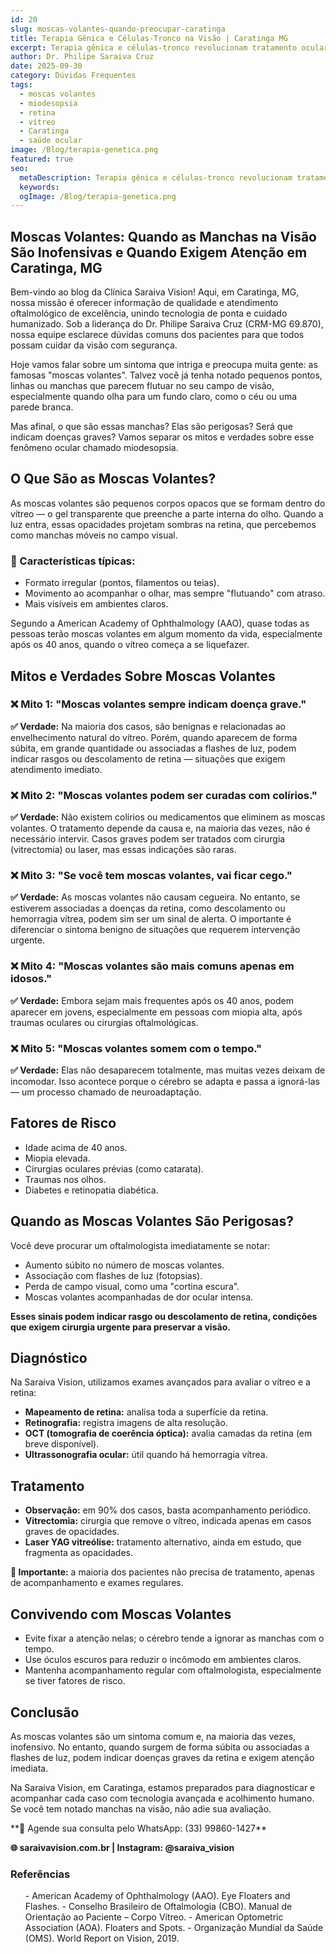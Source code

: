 ```yaml
---
id: 20
slug: moscas-volantes-quando-preocupar-caratinga
title: Terapia Gênica e Células-Tronco na Visão | Caratinga MG
excerpt: Terapia gênica e células-tronco revolucionam tratamento ocular. Dr. Philipe Saraiva apresenta futuro da oftalmologia em Caratinga, MG.
author: Dr. Philipe Saraiva Cruz
date: 2025-09-30
category: Dúvidas Frequentes
tags:
  - moscas volantes
  - miodesopsia
  - retina
  - vítreo
  - Caratinga
  - saúde ocular
image: /Blog/terapia-genetica.png
featured: true
seo:
  metaDescription: Terapia gênica e células-tronco revolucionam tratamento de doenças oculares. Dr. Philipe Saraiva explica avanços em Caratinga, MG. Futuro da visão!
  keywords: 
  ogImage: /Blog/terapia-genetica.png
---
```


## Moscas Volantes: Quando as Manchas na Visão São Inofensivas e Quando Exigem Atenção em Caratinga, MG

Bem-vindo ao blog da Clínica Saraiva Vision! Aqui, em Caratinga, MG, nossa missão é oferecer informação de qualidade e atendimento oftalmológico de excelência, unindo tecnologia de ponta e cuidado humanizado. Sob a liderança do Dr. Philipe Saraiva Cruz (CRM-MG 69.870), nossa equipe esclarece dúvidas comuns dos pacientes para que todos possam cuidar da visão com segurança.

Hoje vamos falar sobre um sintoma que intriga e preocupa muita gente: as famosas "moscas volantes". Talvez você já tenha notado pequenos pontos, linhas ou manchas que parecem flutuar no seu campo de visão, especialmente quando olha para um fundo claro, como o céu ou uma parede branca.

Mas afinal, o que são essas manchas? Elas são perigosas? Será que indicam doenças graves? Vamos separar os mitos e verdades sobre esse fenômeno ocular chamado miodesopsia.

## O Que São as Moscas Volantes?

As moscas volantes são pequenos corpos opacos que se formam dentro do vítreo — o gel transparente que preenche a parte interna do olho. Quando a luz entra, essas opacidades projetam sombras na retina, que percebemos como manchas móveis no campo visual.

### 📌 Características típicas:

  - Formato irregular (pontos, filamentos ou teias).
  - Movimento ao acompanhar o olhar, mas sempre "flutuando" com atraso.
  - Mais visíveis em ambientes claros.

Segundo a American Academy of Ophthalmology (AAO), quase todas as pessoas terão moscas volantes em algum momento da vida, especialmente após os 40 anos, quando o vítreo começa a se liquefazer.

## Mitos e Verdades Sobre Moscas Volantes

### ❌ Mito 1: "Moscas volantes sempre indicam doença grave."

**✅ Verdade:** Na maioria dos casos, são benignas e relacionadas ao envelhecimento natural do vítreo. Porém, quando aparecem de forma súbita, em grande quantidade ou associadas a flashes de luz, podem indicar rasgos ou descolamento de retina — situações que exigem atendimento imediato.

### ❌ Mito 2: "Moscas volantes podem ser curadas com colírios."

**✅ Verdade:** Não existem colírios ou medicamentos que eliminem as moscas volantes. O tratamento depende da causa e, na maioria das vezes, não é necessário intervir. Casos graves podem ser tratados com cirurgia (vitrectomia) ou laser, mas essas indicações são raras.

### ❌ Mito 3: "Se você tem moscas volantes, vai ficar cego."

**✅ Verdade:** As moscas volantes não causam cegueira. No entanto, se estiverem associadas a doenças da retina, como descolamento ou hemorragia vítrea, podem sim ser um sinal de alerta. O importante é diferenciar o sintoma benigno de situações que requerem intervenção urgente.

### ❌ Mito 4: "Moscas volantes são mais comuns apenas em idosos."

**✅ Verdade:** Embora sejam mais frequentes após os 40 anos, podem aparecer em jovens, especialmente em pessoas com miopia alta, após traumas oculares ou cirurgias oftalmológicas.

### ❌ Mito 5: "Moscas volantes somem com o tempo."

**✅ Verdade:** Elas não desaparecem totalmente, mas muitas vezes deixam de incomodar. Isso acontece porque o cérebro se adapta e passa a ignorá-las — um processo chamado de neuroadaptação.

## Fatores de Risco

  - Idade acima de 40 anos.
  - Miopia elevada.
  - Cirurgias oculares prévias (como catarata).
  - Traumas nos olhos.
  - Diabetes e retinopatia diabética.

## Quando as Moscas Volantes São Perigosas?

Você deve procurar um oftalmologista imediatamente se notar:

  - Aumento súbito no número de moscas volantes.
  - Associação com flashes de luz (fotopsias).
  - Perda de campo visual, como uma "cortina escura".
  - Moscas volantes acompanhadas de dor ocular intensa.

**Esses sinais podem indicar rasgo ou descolamento de retina, condições que exigem cirurgia urgente para preservar a visão.**

## Diagnóstico

Na Saraiva Vision, utilizamos exames avançados para avaliar o vítreo e a retina:

  - **Mapeamento de retina:** analisa toda a superfície da retina.
  - **Retinografia:** registra imagens de alta resolução.
  - **OCT (tomografia de coerência óptica):** avalia camadas da retina (em breve disponível).
  - **Ultrassonografia ocular:** útil quando há hemorragia vítrea.

## Tratamento

  - **Observação:** em 90% dos casos, basta acompanhamento periódico.
  - **Vitrectomia:** cirurgia que remove o vítreo, indicada apenas em casos graves de opacidades.
  - **Laser YAG vitreólise:** tratamento alternativo, ainda em estudo, que fragmenta as opacidades.

**📌 Importante:** a maioria dos pacientes não precisa de tratamento, apenas de acompanhamento e exames regulares.

## Convivendo com Moscas Volantes

  - Evite fixar a atenção nelas; o cérebro tende a ignorar as manchas com o tempo.
  - Use óculos escuros para reduzir o incômodo em ambientes claros.
  - Mantenha acompanhamento regular com oftalmologista, especialmente se tiver fatores de risco.

## Conclusão

As moscas volantes são um sintoma comum e, na maioria das vezes, inofensivo. No entanto, quando surgem de forma súbita ou associadas a flashes de luz, podem indicar doenças graves da retina e exigem atenção imediata.

Na Saraiva Vision, em Caratinga, estamos preparados para diagnosticar e acompanhar cada caso com tecnologia avançada e acolhimento humano. Se você tem notado manchas na visão, não adie sua avaliação.

<p>**📲 Agende sua consulta pelo WhatsApp: (33) 99860-1427**

**🌐 saraivavision.com.br | Instagram: @saraiva_vision**</p>

### Referências

<ol>
  - American Academy of Ophthalmology (AAO). Eye Floaters and Flashes.
  - Conselho Brasileiro de Oftalmologia (CBO). Manual de Orientação ao Paciente – Corpo Vítreo.
  - American Optometric Association (AOA). Floaters and Spots.
  - Organização Mundial da Saúde (OMS). World Report on Vision, 2019.
</ol>